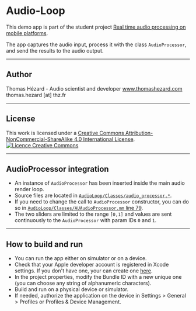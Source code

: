# Audio-Loop


This demo app is part of the student project [Real time audio processing on mobile platforms](https://gitlab.com/AudioScientist/real-time-audio-processing-on-mobile-platforms).

The app captures the audio input, process it with the class `AudioProcessor`, and send the results to the audio output.

---

## Author

Thomas Hézard - Audio scientist and developer
www.thomashezard.com  
thomas.hezard [at] thz.fr

---

## License

This work is licensed under a [Creative Commons Attribution-NonCommercial-ShareAlike 4.0 International License](http://creativecommons.org/licenses/by-nc-sa/4.0/).  
[![Licence Creative Commons](https://i.creativecommons.org/l/by-nc-sa/4.0/88x31.png)](http://creativecommons.org/licenses/by-nc-sa/4.0/)

---

## AudioProcessor integration

- An instance of `AudioProcessor` has been inserted inside the main audio render loop.
- Source files are located in [`AudioLoop/Classes/audio_processor.*`](AudioLoop/Classes).  
- If you need to change the call to `AudioProcessor` constructor, you can do so in [`AudioLoop/Classes/AUAudioProcessor.mm` line 79](AudioLoop/Classes/AUAudioProcessor.mm#L79).
- The two sliders are limited to the range `[0,1]` and values are sent continuously to the `AudioProcessor` with param IDs `0` and `1`.

---

## How to build and run

- You can run the app either on simulator or on a device.
- Check that your Apple developer account is registered in Xcode settings. If you don't have one, your can create one [here](https://developer.apple.com/account/).
- In the project properties, modify the Bundle ID with a new unique one (you can choose any string of alphanumeric characters).
- Build and run on a physical device or simulator.
- If needed, authorize the application on the device in Settings > General > Profiles or Profiles & Device Management.
